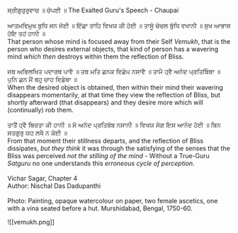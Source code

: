 ਸ੍ਰੀਗੁਰੁਰੁਵਾਚ ॥ ਚੋਪਈ ॥ The Exalted Guru's Speech - Chaupai ⁣  
⁣  
ਆਤਮਵਿਮੁਖ ਬੁਧਿ ਜਨ ਜੋਈ ॥ ਇੱਛਾ ਤਾਹਿ ਵਿਖਯ ਕੀ ਹੋਈ ॥ ਤਾਸੂੰ ਚੰਚਲ ਬੁੱਧਿ ਵਖਾਨੀ ॥ ਸੁਖ ਆਭਾਸ ਹੋਇ ਤਹਂ ਹਾਨੀ ॥⁣  
That person whose mind is focused away from their Self *Vemukh*, that is the person who desires external objects, that kind of person has a wavering mind *which then* destroys within them the reflection of Bliss. ⁣  
⁣  
ਜਬ ਅਭਿਲਖਿਤ ਪਦਾਰਥ ਪਾਵੈ ॥ ਤਬ ਮਤਿ ਛਨਕ ਵਿਛੇਪ ਨਸਾਵੈ ॥ ਤਾਮੈ ਹ੍ਵੈ ਅਨੰਦ ਪ੍ਰਤਿਬਿੰਬਾ ॥ ਪੁਨਿ ਛਨ ਮੈਂ ਬਹੁ ਚਾਹ ਵਿਡੰਬਾ ॥⁣  
When the desired object is obtained, then within their mind their wavering disappears momentarily, at that time they view the reflection of Bliss, but shortly afterward (that disappears) and they desire more which will (continually) rob them. ⁣  
⁣  
ਤਾਤੈਂ ਹ੍ਵੈ ਥਿਰਤਾ ਕੀ ਹਾਨੀ ॥ ਸੋ ਅਨੰਦ ਪ੍ਰਤਿਬੰਬ ਨਸਾਨੀ ॥ ਵਿਖਯ ਸੰਗ ਇਸ ਆਨੰਦ ਹੋਈ ॥ ਬਿਨ ਸਤਗੁਰੁ ਯਹ ਲਖੈ ਨ ਕੋਈ ॥⁣  
From that moment their stillness departs, and the reflection of Bliss dissipates, *but they think* it was through the satisfying of the senses that the Bliss was perceived *not the stilling of the mind* - Without a True-Guru *Satguru* no one understands this *erroneous cycle of perception*.⁣  
⁣  
Vichar Sagar, Chapter 4 ⁣  
Author: Nischal Das Dadupanthi ⁣  
⁣  
Photo: Painting, opaque watercolour on paper, two female ascetics, one with a vina seated before a hut. Murshidabad, Bengal, 1750-60.⁣

![[vemukh.png]]